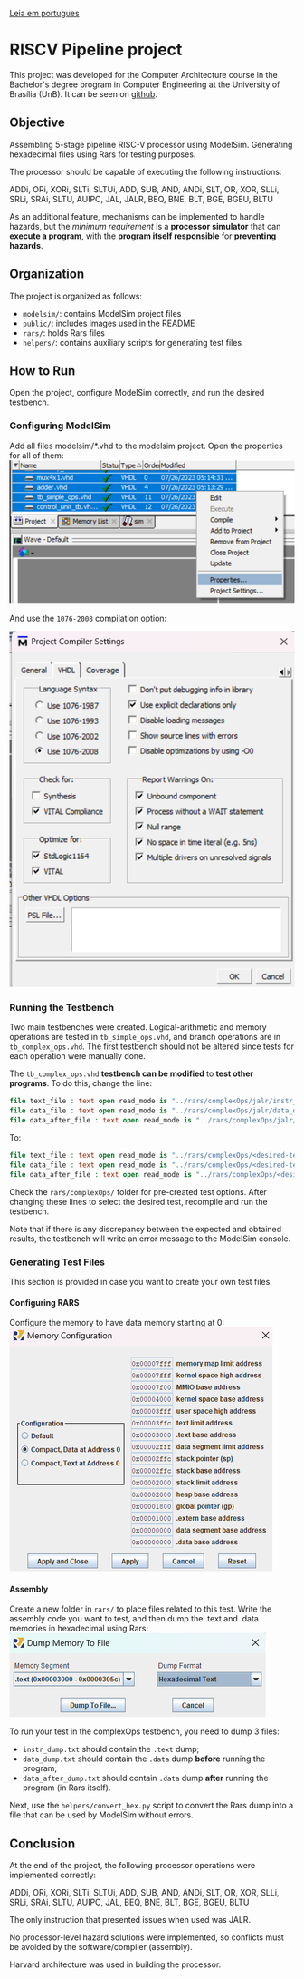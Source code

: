 [Leia em portugues](./README.pt.md)

# RISCV Pipeline project

This project was developed for the Computer Architecture course in the Bachelor's degree program in Computer Engineering at the University of Brasília (UnB). It can be seen on [github](https://github.com/artistrea/RISCV_pipeline).

## Objective

Assembling 5-stage pipeline RISC-V processor using ModelSim. Generating hexadecimal files using Rars for testing purposes.

The processor should be capable of executing the following instructions:

ADDi, ORi, XORi, SLTi, SLTUi, ADD, SUB, AND, ANDi, SLT, OR, XOR, SLLi, SRLi, SRAi, SLTU, AUIPC, JAL, JALR, BEQ, BNE, BLT, BGE, BGEU, BLTU

As an additional feature, mechanisms can be implemented to handle hazards, but the _minimum requirement_ is a **processor simulator** that can **execute a program**, with the **program itself responsible** for **preventing hazards**.

## Organization

The project is organized as follows:

- `modelsim/`: contains ModelSim project files
- `public/`: includes images used in the README
- `rars/`: holds Rars files
- `helpers/`: contains auxiliary scripts for generating test files

## How to Run

Open the project, configure ModelSim correctly, and run the desired testbench.

### Configuring ModelSim

Add all files modelsim/\*.vhd to the modelsim project. Open the properties for all of them:
![properties](public/properties.png)

And use the `1076-2008` compilation option:

![Compile options](public/compile_opts.png)

### Running the Testbench

Two main testbenches were created. Logical-arithmetic and memory operations are tested in `tb_simple_ops.vhd`, and branch operations are in `tb_complex_ops.vhd`. The first testbench should not be altered since tests for each operation were manually done.

The `tb_complex_ops.vhd` **testbench can be modified** to **test other programs**. To do this, change the line:

```vhdl
file text_file : text open read_mode is "../rars/complexOps/jalr/instr_dump.txt";
file data_file : text open read_mode is "../rars/complexOps/jalr/data_dump.txt";
file data_after_file : text open read_mode is "../rars/complexOps/jalr/data_after_dump.txt";
```

To:

```vhdl
file text_file : text open read_mode is "../rars/complexOps/<desired-test-name>/instr_dump.txt";
file data_file : text open read_mode is "../rars/complexOps/<desired-test-name>/data_dump.txt";
file data_after_file : text open read_mode is "../rars/complexOps/<desired-test-name>/data_after_dump.txt";
```

Check the `rars/complexOps/` folder for pre-created test options. After changing these lines to select the desired test, recompile and run the testbench.

Note that if there is any discrepancy between the expected and obtained results, the testbench will write an error message to the ModelSim console.

### Generating Test Files

This section is provided in case you want to create your own test files.

#### Configuring RARS

Configure the memory to have data memory starting at 0:
![Alt text](public/rars_mem_config.png)

#### Assembly

Create a new folder in `rars/` to place files related to this test. Write the assembly code you want to test, and then dump the .text and .data memories in hexadecimal using Rars:
![Rars dump](public/rars_dump.png)

To run your test in the complexOps testbench, you need to dump 3 files:

- `instr_dump.txt` should contain the `.text` dump;
- `data_dump.txt` should contain the `.data` dump **before** running the program;
- `data_after_dump.txt` should contain `.data` dump **after** running the program (in Rars itself).

Next, use the `helpers/convert_hex.py` script to convert the Rars dump into a file that can be used by ModelSim without errors.

## Conclusion

At the end of the project, the following processor operations were implemented correctly:

ADDi, ORi, XORi, SLTi, SLTUi, ADD, SUB, AND, ANDi, SLT, OR, XOR, SLLi, SRLi, SRAi, SLTU, AUIPC, JAL, BEQ, BNE, BLT, BGE, BGEU, BLTU

The only instruction that presented issues when used was JALR.

No processor-level hazard solutions were implemented, so conflicts must be avoided by the software/compiler (assembly).

Harvard architecture was used in building the processor.
